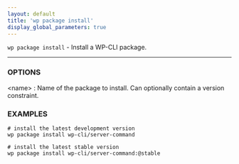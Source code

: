 ```yaml
---
layout: default
title: 'wp package install'
display_global_parameters: true
---
```


`wp package install` - Install a WP-CLI package.

<hr />

### OPTIONS

&lt;name&gt;
: Name of the package to install. Can optionally contain a version constraint.

### EXAMPLES

    # install the latest development version
    wp package install wp-cli/server-command

    # install the latest stable version
    wp package install wp-cli/server-command:@stable



